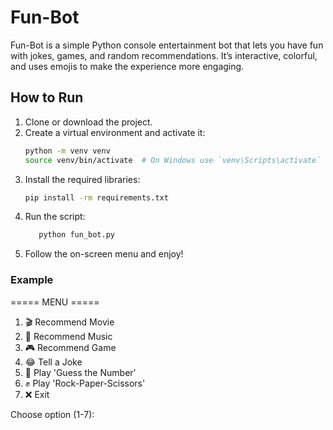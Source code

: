 # Fun-Bot 
Fun-Bot is a simple Python console entertainment bot that lets you have fun with 
jokes, games, and random recommendations.
It’s interactive, colorful, and uses emojis to make the experience more engaging.

## How to Run

1. Clone or download the project.
2. Create a virtual environment and activate it:
   ```bash
   python -m venv venv
   source venv/bin/activate  # On Windows use `venv\Scripts\activate`
   ```
3. Install the required libraries:
   ```bash
   pip install -rm requirements.txt
   ```
4. Run the script:
   ```bash
      python fun_bot.py
    ```
5. Follow the on-screen menu and enjoy!

### Example
===== MENU =====
1. 🎬 Recommend Movie
2. 🎵 Recommend Music
3. 🎮 Recommend Game
4. 😂 Tell a Joke
5. 🎲 Play 'Guess the Number'
6. ✊ Play 'Rock-Paper-Scissors'
7. ❌ Exit

Choose option (1-7):
